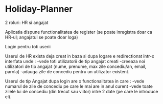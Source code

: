 # Holiday-Planner

2 roluri: HR si angajat

Aplicatia dispune functionalitatea de register (se poate inregistra doar ca HR-ul; angajatul se poate doar loga)

Login pentru toti userii

Userul de HR  exista deja creat in baza si dupa logare e redirectionat intr-o interfata unde :
 -vede toti utilizatorii de tip angajat creati
 -creeaza noi utilizatori de tip angajat (nume, prenume, max zile concediu/an, email, parola)
 -adauga zile de concediu pentru un utilizator existent.

Userul de tip Angajat dupa login are o functionalitatea in care :
-vede numarul de zile de concediu pe care le mai are in anul curent
-vede toate zilele lui de concediu (din trecut sau viitor) intre 2 date (pe care le introduce el).
